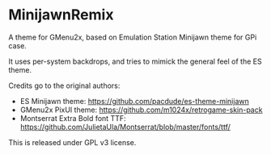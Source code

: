 # MinijawnRemix

A theme for GMenu2x, based on Emulation Station Minijawn theme for GPi case. 

It uses per-system backdrops, and tries to mimick the general feel of the ES theme.

Credits go to the original authors:

- ES Minijawn theme: https://github.com/pacdude/es-theme-minijawn
- GMenu2x PixUI theme: https://github.com/m1024x/retrogame-skin-pack
- Montserrat Extra Bold font TTF: https://github.com/JulietaUla/Montserrat/blob/master/fonts/ttf/

This is released under GPL v3 license.
